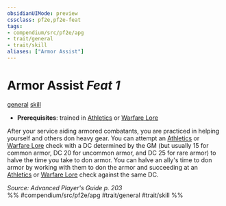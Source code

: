 ```yaml
---
obsidianUIMode: preview
cssclass: pf2e,pf2e-feat
tags:
- compendium/src/pf2e/apg
- trait/general
- trait/skill
aliases: ["Armor Assist"]
---
```

# Armor Assist  *Feat 1*  
[general](../../rules/traits/general.md)  [skill](../../rules/traits/skill.md)  

- **Prerequisites**: trained in [Athletics](../skills.md#Athletics) or [Warfare Lore](../skills.md#Lore)

After your service aiding armored combatants, you are practiced in helping yourself and others don heavy gear. You can attempt an [Athletics](../skills.md#Athletics) or [Warfare Lore](../skills.md#Lore) check with a DC determined by the GM (but usually 15 for common armor, DC 20 for uncommon armor, and DC 25 for rare armor) to halve the time you take to don armor. You can halve an ally's time to don armor by working with them to don the armor and succeeding at an [Athletics](../skills.md#Athletics) or [Warfare Lore](../skills.md#Lore) check against the same DC.

*Source: Advanced Player's Guide p. 203*  
%% #compendium/src/pf2e/apg #trait/general #trait/skill %%